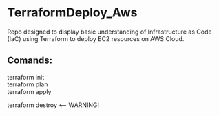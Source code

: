 # TerraformDeploy_Aws

Repo designed to display basic understanding of Infrastructure as Code (IaC) using Terraform to deploy EC2 resources on AWS Cloud. 



## Comands:

terraform init<br>
terraform plan<br>
terraform apply<br>

terraform destroy <-- WARNING! 
